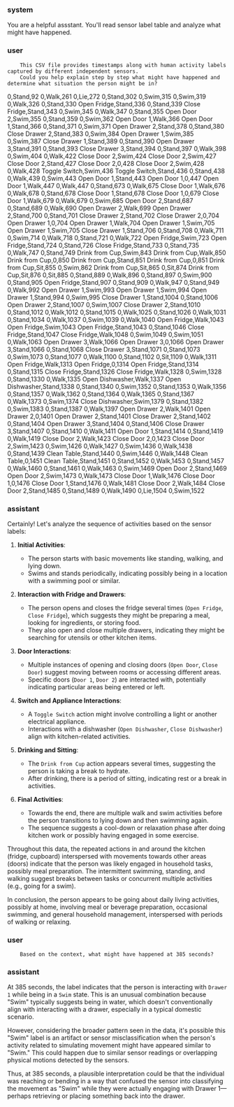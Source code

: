 ### system
You are a helpful assstant. You'll read sensor label table and analyze what might have happened.
### user

        This CSV file provides timestamps along with human activity labels captured by different independent sensors.
        Could you help explain step by step what might have happened and determine what situation the person might be in?
    
0,Stand,92
0,Walk,261
0,Lie,272
0,Stand,302
0,Swim,315
0,Swim,319
0,Walk,326
0,Stand,330
Open Fridge,Stand,336
0,Stand,339
Close Fridge,Stand,343
0,Swim,345
0,Walk,347
0,Stand,355
Open Door 2,Swim,355
0,Stand,359
0,Swim,362
Open Door 1,Walk,366
Open Door 1,Stand,366
0,Stand,371
0,Swim,371
Open Drawer 2,Stand,378
0,Stand,380
Close Drawer 2,Stand,383
0,Swim,384
Open Drawer 1,Swim,385
0,Swim,387
Close Drawer 1,Stand,389
0,Stand,390
Open Drawer 3,Stand,391
0,Stand,393
Close Drawer 3,Stand,394
0,Stand,397
0,Walk,398
0,Swim,404
0,Walk,422
Close Door 2,Swim,424
Close Door 2,Swim,427
Close Door 2,Stand,427
Close Door 2,0,428
Close Door 2,Swim,428
0,Walk,428
Toggle Switch,Swim,436
Toggle Switch,Stand,436
0,Stand,438
0,Walk,439
0,Swim,443
Open Door 1,Stand,443
Open Door 1,0,447
Open Door 1,Walk,447
0,Walk,447
0,Stand,673
0,Walk,675
Close Door 1,Walk,676
0,Walk,678
0,Stand,678
Close Door 1,Stand,678
Close Door 1,0,679
Close Door 1,Walk,679
0,Walk,679
0,Swim,685
Open Door 2,Stand,687
0,Stand,689
0,Walk,690
Open Drawer 2,Walk,699
Open Drawer 2,Stand,700
0,Stand,701
Close Drawer 2,Stand,702
Close Drawer 2,0,704
Open Drawer 1,0,704
Open Drawer 1,Walk,704
Open Drawer 1,Swim,705
Open Drawer 1,Swim,705
Close Drawer 1,Stand,706
0,Stand,708
0,Walk,711
0,Swim,714
0,Walk,718
0,Stand,721
0,Walk,722
Open Fridge,Swim,723
Open Fridge,Stand,724
0,Stand,726
Close Fridge,Stand,733
0,Stand,735
0,Walk,747
0,Stand,749
Drink from Cup,Swim,843
Drink from Cup,Walk,850
Drink from Cup,0,850
Drink from Cup,Stand,851
Drink from Cup,0,851
Drink from Cup,Sit,855
0,Swim,862
Drink from Cup,Sit,865
0,Sit,874
Drink from Cup,Sit,876
0,Sit,885
0,Stand,889
0,Walk,896
0,Stand,897
0,Swim,900
0,Stand,905
Open Fridge,Stand,907
0,Stand,909
0,Walk,947
0,Stand,949
0,Walk,992
Open Drawer 1,Swim,993
Open Drawer 1,Swim,994
Open Drawer 1,Stand,994
0,Swim,995
Close Drawer 1,Stand,1004
0,Stand,1006
Open Drawer 2,Stand,1007
0,Swim,1007
Close Drawer 2,Stand,1010
0,Stand,1012
0,Walk,1012
0,Stand,1015
0,Walk,1025
0,Stand,1026
0,Walk,1031
0,Stand,1034
0,Walk,1037
0,Swim,1039
0,Walk,1040
Open Fridge,Walk,1043
Open Fridge,Swim,1043
Open Fridge,Stand,1043
0,Stand,1046
Close Fridge,Stand,1047
Close Fridge,Walk,1048
0,Swim,1049
0,Swim,1051
0,Walk,1063
Open Drawer 3,Walk,1066
Open Drawer 3,0,1066
Open Drawer 3,Stand,1066
0,Stand,1068
Close Drawer 3,Stand,1071
0,Stand,1073
0,Swim,1073
0,Stand,1077
0,Walk,1100
0,Stand,1102
0,Sit,1109
0,Walk,1311
Open Fridge,Walk,1313
Open Fridge,0,1314
Open Fridge,Stand,1314
0,Stand,1315
Close Fridge,Stand,1326
Close Fridge,Walk,1328
0,Swim,1328
0,Stand,1330
0,Walk,1335
Open Dishwasher,Walk,1337
Open Dishwasher,Stand,1338
0,Stand,1340
0,Swim,1352
0,Stand,1353
0,Walk,1356
0,Stand,1357
0,Walk,1362
0,Stand,1364
0,Walk,1365
0,Stand,1367
0,Walk,1373
0,Swim,1374
Close Dishwasher,Swim,1379
0,Stand,1382
0,Swim,1383
0,Stand,1387
0,Walk,1397
Open Drawer 2,Walk,1401
Open Drawer 2,0,1401
Open Drawer 2,Stand,1401
Close Drawer 2,Stand,1402
0,Stand,1404
Open Drawer 3,Stand,1404
0,Stand,1406
Close Drawer 3,Stand,1407
0,Stand,1410
0,Walk,1411
Open Door 1,Stand,1414
0,Stand,1419
0,Walk,1419
Close Door 2,Walk,1423
Close Door 2,0,1423
Close Door 2,Swim,1423
0,Swim,1426
0,Walk,1427
0,Swim,1436
0,Walk,1438
0,Stand,1439
Clean Table,Stand,1440
0,Swim,1446
0,Walk,1448
Clean Table,0,1451
Clean Table,Stand,1451
0,Stand,1452
0,Walk,1453
0,Stand,1457
0,Walk,1460
0,Stand,1461
0,Walk,1463
0,Swim,1469
Open Door 2,Stand,1469
Open Door 2,Swim,1473
0,Walk,1473
Close Door 1,Walk,1476
Close Door 1,0,1476
Close Door 1,Stand,1476
0,Walk,1481
Close Door 2,Walk,1484
Close Door 2,Stand,1485
0,Stand,1489
0,Walk,1490
0,Lie,1504
0,Swim,1522

### assistant
Certainly! Let's analyze the sequence of activities based on the sensor labels:

1. **Initial Activities**:
   - The person starts with basic movements like standing, walking, and lying down. 
   - Swims and stands periodically, indicating possibly being in a location with a swimming pool or similar.

2. **Interaction with Fridge and Drawers**:
   - The person opens and closes the fridge several times (`Open Fridge`, `Close Fridge`), which suggests they might be preparing a meal, looking for ingredients, or storing food.
   - They also open and close multiple drawers, indicating they might be searching for utensils or other kitchen items.

3. **Door Interactions**:
   - Multiple instances of opening and closing doors (`Open Door`, `Close Door`) suggest moving between rooms or accessing different areas.
   - Specific doors (`Door 1`, `Door 2`) are interacted with, potentially indicating particular areas being entered or left.

4. **Switch and Appliance Interactions**:
   - A `Toggle Switch` action might involve controlling a light or another electrical appliance.
   - Interactions with a dishwasher (`Open Dishwasher`, `Close Dishwasher`) align with kitchen-related activities.

5. **Drinking and Sitting**:
   - The `Drink from Cup` action appears several times, suggesting the person is taking a break to hydrate.
   - After drinking, there is a period of sitting, indicating rest or a break in activities.

6. **Final Activities**:
   - Towards the end, there are multiple walk and swim activities before the person transitions to lying down and then swimming again.
   - The sequence suggests a cool-down or relaxation phase after doing kitchen work or possibly having engaged in some exercise.

Throughout this data, the repeated actions in and around the kitchen (fridge, cupboard) interspersed with movements towards other areas (doors) indicate that the person was likely engaged in household tasks, possibly meal preparation. The intermittent swimming, standing, and walking suggest breaks between tasks or concurrent multiple activities (e.g., going for a swim).

In conclusion, the person appears to be going about daily living activities, possibly at home, involving meal or beverage preparation, occasional swimming, and general household management, interspersed with periods of walking or relaxing.
### user

        Based on the context, what might have happened at 385 seconds?
    
### assistant
At 385 seconds, the label indicates that the person is interacting with `Drawer 1` while being in a `Swim` state. This is an unusual combination because "Swim" typically suggests being in water, which doesn't conventionally align with interacting with a drawer, especially in a typical domestic scenario.

However, considering the broader pattern seen in the data, it's possible this "Swim" label is an artifact or sensor misclassification when the person's activity related to simulating movement might have appeared similar to "Swim." This could happen due to similar sensor readings or overlapping physical motions detected by the sensors.

Thus, at 385 seconds, a plausible interpretation could be that the individual was reaching or bending in a way that confused the sensor into classifying the movement as "Swim" while they were actually engaging with Drawer 1—perhaps retrieving or placing something back into the drawer.
